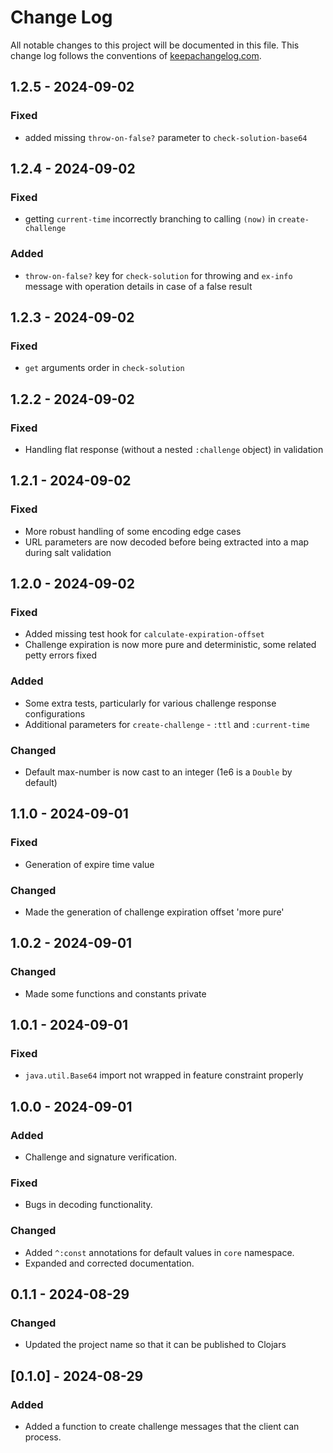 # Change Log
All notable changes to this project will be documented in this file. This change log follows the conventions of [keepachangelog.com](http://keepachangelog.com/).

## 1.2.5 - 2024-09-02
### Fixed
- added missing `throw-on-false?` parameter to `check-solution-base64`

## 1.2.4 - 2024-09-02
### Fixed 
- getting `current-time` incorrectly branching to calling `(now)` in `create-challenge`
### Added
- `throw-on-false?` key for `check-solution` for throwing and `ex-info` message 
with operation details in case of a false result

## 1.2.3 - 2024-09-02
### Fixed
- `get` arguments order in `check-solution`

## 1.2.2 - 2024-09-02
### Fixed 
- Handling flat response (without a nested `:challenge` object) in validation

## 1.2.1 - 2024-09-02
### Fixed 
- More robust handling of some encoding edge cases
- URL parameters are now decoded before being extracted into a map during salt validation

## 1.2.0 - 2024-09-02
### Fixed 
- Added missing test hook for `calculate-expiration-offset`
- Challenge expiration is now more pure and deterministic, some related petty errors fixed
### Added
- Some extra tests, particularly for various challenge response configurations
- Additional parameters for `create-challenge` - `:ttl` and `:current-time`
### Changed
- Default max-number is now cast to an integer (1e6 is a `Double` by default)

## 1.1.0 - 2024-09-01
### Fixed 
- Generation of expire time value

### Changed 
- Made the generation of challenge expiration offset 'more pure'

## 1.0.2 - 2024-09-01
### Changed
- Made some functions and constants private

## 1.0.1 - 2024-09-01
### Fixed 
- `java.util.Base64` import not wrapped in feature constraint properly

## 1.0.0 - 2024-09-01
### Added 
- Challenge and signature verification.

### Fixed
- Bugs in decoding functionality.

### Changed 
- Added `^:const` annotations for default values in `core` namespace.
- Expanded and corrected documentation.

## 0.1.1 - 2024-08-29
### Changed
- Updated the project name so that it can be published to Clojars

## [0.1.0] - 2024-08-29
### Added
- Added a function to create challenge messages that the client can process.
